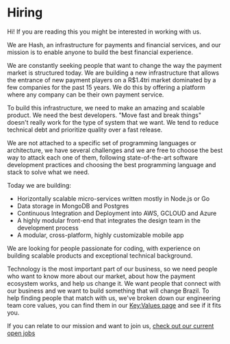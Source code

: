 # Hiring

Hi! If you are reading this you might be interested in working with us.

We are Hash, an infrastructure for payments and financial services, and our mission is to enable anyone to build the best financial experience.

We are constantly seeking people that want to change the way the payment market is structured today. We are building a new infrastructure that allows the entrance of new payment players on a R$1.4tri market dominated by a few companies for the past 15 years. We do this by offering a platform where any company can be their own payment service.

To build this infrastructure, we need to make an amazing and scalable product. We need the best developers. "Move fast and break things" doesn't really work for the type of system that we want. We tend to reduce technical debt and prioritize quality over a fast release.

We are not attached to a specific set of programming languages or architecture, we have several challenges and we are free to choose the best way to attack each one of them, following state-of-the-art software development practices and choosing the best programming language and stack to solve what we need.

Today we are building:

* Horizontally scalable micro-services written mostly in Node.js or Go
* Data storage in MongoDB and Postgres
* Continuous Integration and Deployment into AWS, GCLOUD and Azure
* A highly modular front-end that integrates the design team in the development process
* A modular, cross-platform, highly customizable mobile app

We are looking for people passionate for coding, with experience on building scalable products and exceptional technical background.

Technology is the most important part of our business, so we need people who want to know more about our market, about how the payment ecosystem works, and help us change it. We want people that connect with our business and we want to build something that will change Brazil. To help finding people that match with us, we've broken down our engineering team core values, you can find them in our [Key:Values page](https://www.keyvalues.com/hash) and see if it fits you.

If you can relate to our mission and want to join us, [check out our current open jobs](https://hashlab.workable.com/)
